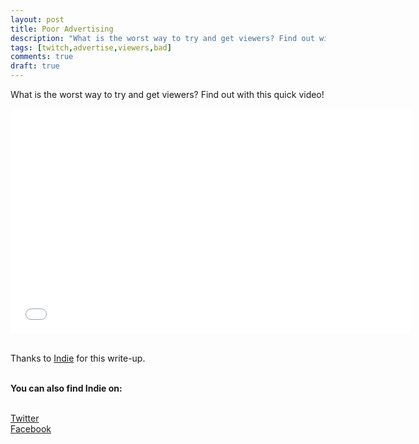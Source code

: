 ```yaml
---
layout: post
title: Poor Advertising
description: "What is the worst way to try and get viewers? Find out with this quick video!"
tags: [twitch,advertise,viewers,bad]
comments: true
draft: true
---
```


What is the worst way to try and get viewers? Find out with this quick video!

<iframe width="640" height="360" src="//www.youtube.com/embed/LxObSHiSfw0" frameborder="0" allowfullscreen></iframe>

<br>Thanks to [Indie](http://www.twitch.tv/indie) for this write-up.

<br>**You can also find Indie on:**

<br>[Twitter](https://twitter.com/TheRealIndie)
<br>[Facebook](https://www.facebook.com/indiearmy)
